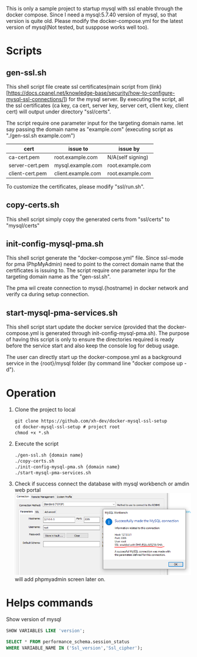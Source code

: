 This is only a sample project to startup mysql with ssl enable through the docker compose.
Since I need a mysql:5.7.40 version of mysql, so that version is quite old. Please modify the docker-compose.yml for the latest version of mysql(Not tested, but susppose works well too).


# Scripts
## gen-ssl.sh
This shell script file create ssl certificates(main script from (link)[https://docs.cpanel.net/knowledge-base/security/how-to-configure-mysql-ssl-connections/]) for the mysql server.
By executing the script, all the ssl certificates (ca key, ca cert, server key, server cert, client key, client cert) will output under directory "ssl/certs". 

The script require one parameter input for the targeting domain name.
let say passing the domain name as "example.com" (executing script as "./gen-ssl.sh example.com")

|cert|issue to| issue by|
|--- |--- |---|
|ca-cert.pem|root.example.com| N/A(self signing)|
|server-cert.pem|mysql.example.com| root.example.com|
|client-cert.pem|client.example.com| root.example.com|

To customize the certificates, please modify "ssl/run.sh".

## copy-certs.sh
This shell script simply copy the generated certs from "ssl/certs" to "mysql/certs"

## init-config-mysql-pma.sh
This shell script generate the "docker-compose.yml" file. 
Since ssl-mode for pma (PhpMyAdmin) need to point to the correct domain name that the certificates is issuing to. The script require one parameter inpu for the targeting domain name as the "gen-ssl.sh". 

The pma wil create connection to mysql.{hostname} in docker network and verify ca during setup connection.

## start-mysql-pma-services.sh
This shell script start update the docker service (provided that the docker-compose.yml is generated through init-config-mysql-pma.sh). The purpose of having this script is only to ensure the directories required is ready before the service start and also keep the console log for debug usage.  

The user can directly start up the docker-compose.yml as a background service in the {root}/mysql folder (by command line "docker compose up -d").

# Operation
1. Clone the project to local
    ```shell
    git clone https://github.com/xh-dev/docker-mysql-ssl-setup
    cd docker-mysql-ssl-setup # project root
    chmod +x *.sh
    ```
2. Execute the script
    ```shell
    ./gen-ssl.sh {domain name}
    ./copy-certs.sh
    ./init-config-mysql-pma.sh {domain name}
    ./start-mysql-pma-services.sh
    ```
6. Check if success connect the database with mysql workbench or amdin web portal
![](docs/test-mysql-workbench.PNG)
will add phpmyadmin screen later on.

# Helps commands

Show version of mysql
```sql
SHOW VARIABLES LIKE 'version';
```

```sql
SELECT * FROM performance_schema.session_status 
WHERE VARIABLE_NAME IN ('Ssl_version','Ssl_cipher');
```
